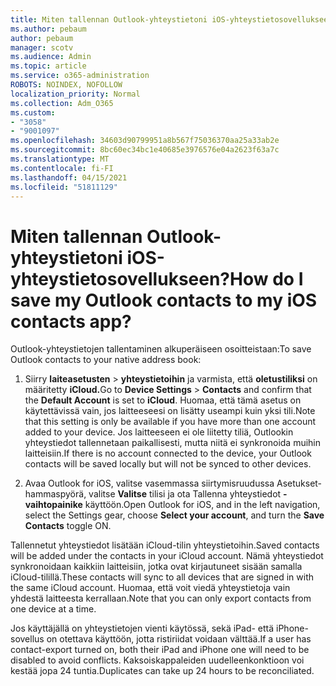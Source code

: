 ```yaml
---
title: Miten tallennan Outlook-yhteystietoni iOS-yhteystietosovellukseen?
ms.author: pebaum
author: pebaum
manager: scotv
ms.audience: Admin
ms.topic: article
ms.service: o365-administration
ROBOTS: NOINDEX, NOFOLLOW
localization_priority: Normal
ms.collection: Adm_O365
ms.custom:
- "3058"
- "9001097"
ms.openlocfilehash: 34603d90799951a8b567f75036370aa25a33ab2e
ms.sourcegitcommit: 8bc60ec34bc1e40685e3976576e04a2623f63a7c
ms.translationtype: MT
ms.contentlocale: fi-FI
ms.lasthandoff: 04/15/2021
ms.locfileid: "51811129"
---
```

# <a name="how-do-i-save-my-outlook-contacts-to-my-ios-contacts-app"></a><span data-ttu-id="b900a-102">Miten tallennan Outlook-yhteystietoni iOS-yhteystietosovellukseen?</span><span class="sxs-lookup"><span data-stu-id="b900a-102">How do I save my Outlook contacts to my iOS contacts app?</span></span>

<span data-ttu-id="b900a-103">Outlook-yhteystietojen tallentaminen alkuperäiseen osoitteistaan:</span><span class="sxs-lookup"><span data-stu-id="b900a-103">To save Outlook contacts to your native address book:</span></span>
 
1. <span data-ttu-id="b900a-104">Siirry **laiteasetusten**  >  **yhteystietoihin** ja varmista, että **oletustiliksi** on määritetty **iCloud.**</span><span class="sxs-lookup"><span data-stu-id="b900a-104">Go to **Device Settings** > **Contacts** and confirm that the **Default Account** is set to **iCloud**.</span></span> <span data-ttu-id="b900a-105">Huomaa, että tämä asetus on käytettävissä vain, jos laitteeseesi on lisätty useampi kuin yksi tili.</span><span class="sxs-lookup"><span data-stu-id="b900a-105">Note that this setting is only be available if you have more than one account added to your device.</span></span> <span data-ttu-id="b900a-106">Jos laitteeseen ei ole liitetty tiliä, Outlookin yhteystiedot tallennetaan paikallisesti, mutta niitä ei synkronoida muihin laitteisiin.</span><span class="sxs-lookup"><span data-stu-id="b900a-106">If there is no account connected to the device, your Outlook contacts will be saved locally but will not be synced to other devices.</span></span>
 
2. <span data-ttu-id="b900a-107">Avaa Outlook for iOS, valitse vasemmassa siirtymisruudussa Asetukset-hammaspyörä, valitse **Valitse** tilisi ja ota Tallenna yhteystiedot **-vaihtopainike** käyttöön.</span><span class="sxs-lookup"><span data-stu-id="b900a-107">Open Outlook for iOS, and in the left navigation, select the Settings gear, choose **Select your account**, and turn the **Save Contacts** toggle ON.</span></span>
 
<span data-ttu-id="b900a-108">Tallennetut yhteystiedot lisätään iCloud-tilin yhteystietoihin.</span><span class="sxs-lookup"><span data-stu-id="b900a-108">Saved contacts will be added under the contacts in your iCloud account.</span></span> <span data-ttu-id="b900a-109">Nämä yhteystiedot synkronoidaan kaikkiin laitteisiin, jotka ovat kirjautuneet sisään samalla iCloud-tilillä.</span><span class="sxs-lookup"><span data-stu-id="b900a-109">These contacts will sync to all devices that are signed in with the same iCloud account.</span></span> <span data-ttu-id="b900a-110">Huomaa, että voit viedä yhteystietoja vain yhdestä laitteesta kerrallaan.</span><span class="sxs-lookup"><span data-stu-id="b900a-110">Note that you can only export contacts from one device at a time.</span></span>
 
<span data-ttu-id="b900a-111">Jos käyttäjällä on yhteystietojen vienti käytössä, sekä iPad- että iPhone-sovellus on otettava käyttöön, jotta ristiriidat voidaan välttää.</span><span class="sxs-lookup"><span data-stu-id="b900a-111">If a user has contact-export turned on, both their iPad and iPhone one will need to be disabled to avoid conflicts.</span></span> <span data-ttu-id="b900a-112">Kaksoiskappaleiden uudelleenkonktioon voi kestää jopa 24 tuntia.</span><span class="sxs-lookup"><span data-stu-id="b900a-112">Duplicates can take up 24 hours to be reconciliated.</span></span>